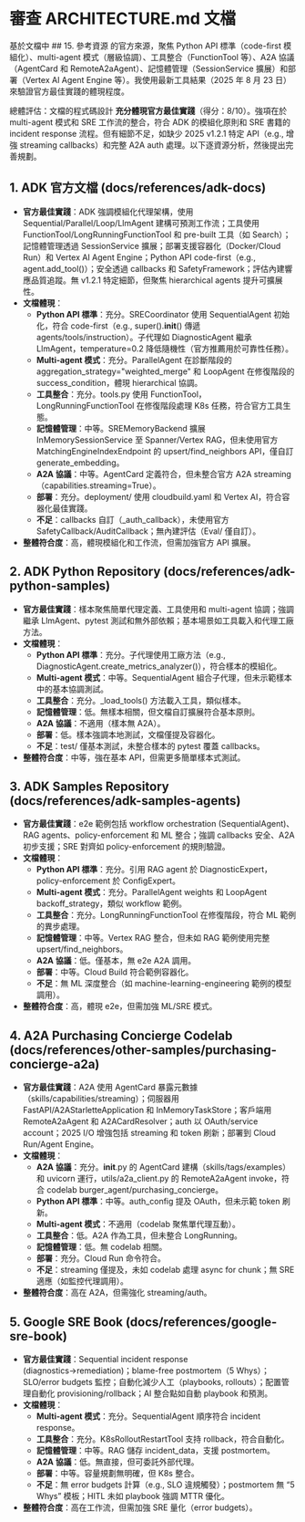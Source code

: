 # 審查 ARCHITECTURE.md 文檔

基於文檔中 ## 15. 參考資源 的官方來源，聚焦 Python API 標準（code-first 模組化）、multi-agent 模式（層級協調）、工具整合（FunctionTool 等）、A2A 協議（AgentCard 和 RemoteA2aAgent）、記憶體管理（SessionService 擴展）和部署（Vertex AI Agent Engine 等）。我使用最新工具結果（2025 年 8 月 23 日）來驗證官方最佳實踐的體現程度。

總體評估：文檔的程式碼設計 **充分體現官方最佳實踐**（得分：8/10）。強項在於 multi-agent 模式和 SRE 工作流的整合，符合 ADK 的模組化原則和 SRE 書籍的 incident response 流程。但有細節不足，如缺少 2025 v1.2.1 特定 API（e.g., 增強 streaming callbacks）和完整 A2A auth 處理。以下逐資源分析，然後提出完善規劃。

## 1. **ADK 官方文檔 (docs/references/adk-docs)**
   - **官方最佳實踐**：ADK 強調模組化代理架構，使用 Sequential/Parallel/Loop/LlmAgent 建構可預測工作流；工具使用 FunctionTool/LongRunningFunctionTool 和 pre-built 工具（如 Search）；記憶體管理透過 SessionService 擴展；部署支援容器化（Docker/Cloud Run）和 Vertex AI Agent Engine；Python API code-first（e.g., agent.add_tool()）；安全透過 callbacks 和 SafetyFramework；評估內建響應品質追蹤。無 v1.2.1 特定細節，但聚焦 hierarchical agents 提升可擴展性。
   - **文檔體現**：
     - **Python API 標準**：充分。SRECoordinator 使用 SequentialAgent 初始化，符合 code-first（e.g., super().__init__() 傳遞 agents/tools/instruction）。子代理如 DiagnosticAgent 繼承 LlmAgent，temperature=0.2 降低隨機性（官方推薦用於可靠性任務）。
     - **Multi-agent 模式**：充分。ParallelAgent 在診斷階段的 aggregation_strategy="weighted_merge" 和 LoopAgent 在修復階段的 success_condition，體現 hierarchical 協調。
     - **工具整合**：充分。tools.py 使用 FunctionTool，LongRunningFunctionTool 在修復階段處理 K8s 任務，符合官方工具生態。
     - **記憶體管理**：中等。SREMemoryBackend 擴展 InMemorySessionService 至 Spanner/Vertex RAG，但未使用官方 MatchingEngineIndexEndpoint 的 upsert/find_neighbors API，僅自訂 generate_embedding。
     - **A2A 協議**：中等。AgentCard 定義符合，但未整合官方 A2A streaming（capabilities.streaming=True）。
     - **部署**：充分。deployment/ 使用 cloudbuild.yaml 和 Vertex AI，符合容器化最佳實踐。
     - **不足**：callbacks 自訂（_auth_callback），未使用官方 SafetyCallback/AuditCallback；無內建評估（Eval/ 僅自訂）。
   - **整體符合度**：高，體現模組化和工作流，但需加強官方 API 擴展。

## 2. **ADK Python Repository (docs/references/adk-python-samples)**
   - **官方最佳實踐**：樣本聚焦簡單代理定義、工具使用和 multi-agent 協調；強調繼承 LlmAgent、pytest 測試和無外部依賴；基本場景如工具載入和代理工廠方法。
   - **文檔體現**：
     - **Python API 標準**：充分。子代理使用工廠方法（e.g., DiagnosticAgent.create_metrics_analyzer()），符合樣本的模組化。
     - **Multi-agent 模式**：中等。SequentialAgent 組合子代理，但未示範樣本中的基本協調測試。
     - **工具整合**：充分。_load_tools() 方法載入工具，類似樣本。
     - **記憶體管理**：低。無樣本相關，但文檔自訂擴展符合基本原則。
     - **A2A 協議**：不適用（樣本無 A2A）。
     - **部署**：低。樣本強調本地測試，文檔僅提及容器化。
     - **不足**：test/ 僅基本測試，未整合樣本的 pytest 覆蓋 callbacks。
   - **整體符合度**：中等，強在基本 API，但需更多簡單樣本式測試。

## 3. **ADK Samples Repository (docs/references/adk-samples-agents)**
   - **官方最佳實踐**：e2e 範例包括 workflow orchestration (SequentialAgent)、RAG agents、policy-enforcement 和 ML 整合；強調 callbacks 安全、A2A 初步支援；SRE 對齊如 policy-enforcement 的規則驗證。
   - **文檔體現**：
     - **Python API 標準**：充分。引用 RAG agent 於 DiagnosticExpert，policy-enforcement 於 ConfigExpert。
     - **Multi-agent 模式**：充分。ParallelAgent weights 和 LoopAgent backoff_strategy，類似 workflow 範例。
     - **工具整合**：充分。LongRunningFunctionTool 在修復階段，符合 ML 範例的異步處理。
     - **記憶體管理**：中等。Vertex RAG 整合，但未如 RAG 範例使用完整 upsert/find_neighbors。
     - **A2A 協議**：低。僅基本，無 e2e A2A 調用。
     - **部署**：中等。Cloud Build 符合範例容器化。
     - **不足**：無 ML 深度整合（如 machine-learning-engineering 範例的模型調用）。
   - **整體符合度**：高，體現 e2e，但需加強 ML/SRE 模式。

## 4. **A2A Purchasing Concierge Codelab (docs/references/other-samples/purchasing-concierge-a2a)**
   - **官方最佳實踐**：A2A 使用 AgentCard 暴露元數據（skills/capabilities/streaming）；伺服器用 FastAPI/A2AStarletteApplication 和 InMemoryTaskStore；客戶端用 RemoteA2aAgent 和 A2ACardResolver；auth 以 OAuth/service account；2025 I/O 增強包括 streaming 和 token 刷新；部署到 Cloud Run/Agent Engine。
   - **文檔體現**：
     - **A2A 協議**：充分。__init__.py 的 AgentCard 建構（skills/tags/examples）和 uvicorn 運行，utils/a2a_client.py 的 RemoteA2aAgent invoke，符合 codelab burger_agent/purchasing_concierge。
     - **Python API 標準**：中等。auth_config 提及 OAuth，但未示範 token 刷新。
     - **Multi-agent 模式**：不適用（codelab 聚焦單代理互動）。
     - **工具整合**：低。A2A 作為工具，但未整合 LongRunning。
     - **記憶體管理**：低。無 codelab 相關。
     - **部署**：充分。Cloud Run 命令符合。
     - **不足**：streaming 僅提及，未如 codelab 處理 async for chunk；無 SRE 適應（如監控代理調用）。
   - **整體符合度**：高在 A2A，但需強化 streaming/auth。

## 5. **Google SRE Book (docs/references/google-sre-book)**
   - **官方最佳實踐**：Sequential incident response (diagnostics→remediation)；blame-free postmortem（5 Whys）；SLO/error budgets 監控；自動化減少人工（playbooks, rollouts）；配置管理自動化 provisioning/rollback；AI 整合點如自動 playbook 和預測。
   - **文檔體現**：
     - **Multi-agent 模式**：充分。SequentialAgent 順序符合 incident response。
     - **工具整合**：充分。K8sRolloutRestartTool 支持 rollback，符合自動化。
     - **記憶體管理**：中等。RAG 儲存 incident_data，支援 postmortem。
     - **A2A 協議**：低。無直接，但可委託外部代理。
     - **部署**：中等。容量規劃無明確，但 K8s 整合。
     - **不足**：無 error budgets 計算（e.g., SLO 違規觸發）；postmortem 無 “5 Whys” 模板；HITL 未如 playbook 強調 MTTR 優化。
   - **整體符合度**：高在工作流，但需加強 SRE 量化（error budgets）。
